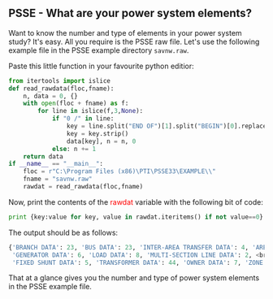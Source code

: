 
## PSSE - What are your power system elements?
   
   Want to know the number and type of elements in your power system study? It's easy. All you require is the PSSE raw file. Let's use the following example file in the PSSE example directory `savnw.raw`.
                
   Paste this little function in your favourite python editior:
   
   ```python
   from itertools import islice
   def read_rawdata(floc,fname):
       n, data = 0, {}
       with open(floc + fname) as f:
           for line in islice(f,3,None):
               if "0 /" in line:
                   key = line.split("END OF")[1].split("BEGIN")[0].replace(",","")
                   key = key.strip()
                   data[key], n = n, 0
               else: n += 1
       return data
   if __name__ == "__main__":
       floc = r"C:\Program Files (x86)\PTI\PSSE33\EXAMPLE\\" 
       fname = "savnw.raw"
       rawdat = read_rawdata(floc,fname)
   ```
  
  Now, print the contents of the <span style="color:red">rawdat</span> variable with the following bit of code:
  
  ```python
  print {key:value for key, value in rawdat.iteritems() if not value==0}
  ```
  
  The output should be as follows:
  
  ```python
  {'BRANCH DATA': 23, 'BUS DATA': 23, 'INTER-AREA TRANSFER DATA': 4, 'AREA DATA': 3, <br/>
   'GENERATOR DATA': 6, 'LOAD DATA': 8, 'MULTI-SECTION LINE DATA': 2, <br/>
   'FIXED SHUNT DATA': 5, 'TRANSFORMER DATA': 44, 'OWNER DATA': 7, 'ZONE DATA': 4}
  ```
 
  That at a glance gives you the number and type of power system elements in the PSSE example file.
  